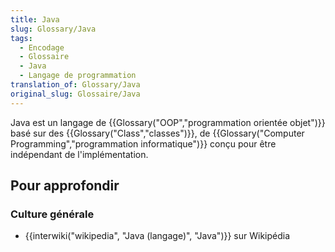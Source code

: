 ```yaml
---
title: Java
slug: Glossary/Java
tags:
  - Encodage
  - Glossaire
  - Java
  - Langage de programmation
translation_of: Glossary/Java
original_slug: Glossaire/Java
---
```

Java est un langage de {{Glossary("OOP","programmation orientée objet")}} basé sur des {{Glossary("Class","classes")}}, de {{Glossary("Computer Programming","programmation informatique")}} conçu pour être indépendant de l'implémentation.

## Pour approfondir

### Culture générale

- {{interwiki("wikipedia", "Java (langage)", "Java")}} sur Wikipédia

